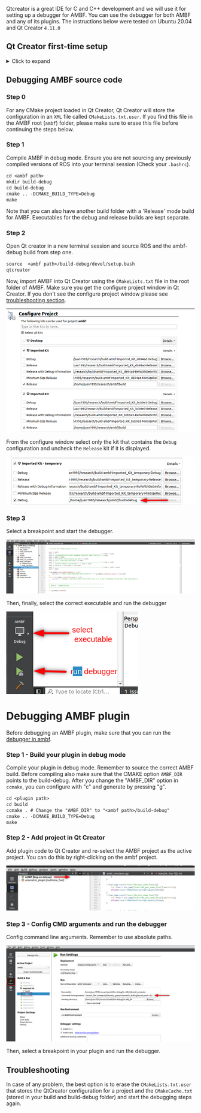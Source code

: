 Qtcreator is a great IDE for C and C++ development and we will use it for setting up a debugger for AMBF. You can use the debugger for both AMBF and any of its plugins. The instructions below were tested on Ubuntu 20.04 and Qt Creator `4.11.0`


## Qt Creator first-time setup

<details>
<summary>Click to expand</summary>

<br>

When installing Qt Creator for the first time you will need to disable the plugins `ClangCodeModel` and the `ClangTools` to avoid getting linting errors when seeing AMBF source code.


![f177c03386d74e7d5064955a4cd77a06.png](_resources/f177c03386d74e7d5064955a4cd77a06.png)

Plugin configuration can be found in the `Help` -> `about plugins`

![048e2d189d6eef119a914028ecd2ce59.png](_resources/048e2d189d6eef119a914028ecd2ce59.png)

</details>

## Debugging AMBF source code

### Step 0

For any CMake project loaded in Qt Creator, Qt Creator will store the configuration in an `XML` file called `CMakeLists.txt.user`. If you find this file in the AMBF root (`ambf`) folder, please make sure to erase this file before continuing the steps below.

### Step 1

Compile AMBF in debug mode. Ensure you are not sourcing any previously compiled versions of ROS into your terminal session (Check your `.bashrc`).

```
cd <ambf path>
mkdir build-debug
cd build-debug
cmake .. -DCMAKE_BUILD_TYPE=Debug
make 
```

Note that you can also have another build folder with a 'Release' mode build for AMBF. Executables for the debug and release builds are kept separate. 

### Step 2

Open Qt creator in a new terminal session and source ROS and the ambf-debug build from step one.

```
source  <ambf path>/build-debug/devel/setup.bash
qtcreator
```

Now, import AMBF into Qt Creator using the `CMakeLists.txt` file in the root folder of AMBF. Make sure you get the configure project window in Qt Creator. If you don't see the configure project window please see [troubleshooting section](#troubleshooting).

![8d28e139e45676a621b9152bbbf61b0f.png](_resources/8d28e139e45676a621b9152bbbf61b0f.png)

From the configure window select only the kit that contains the `Debug` configuration and uncheck the `Release` kit if it is displayed.

![68537db0ae3f4c376376c1baba0c407c.png](_resources/68537db0ae3f4c376376c1baba0c407c.png)

### Step 3

Select a breakpoint and start the debugger.

![02f7e89d176fa77c35732b3558b8808b.png](_resources/02f7e89d176fa77c35732b3558b8808b.png)

Then, finally, select the correct executable and run the debugger

![af9284f2248d71d7762ed145311c243d.png](_resources/af9284f2248d71d7762ed145311c243d.png)

# Debugging AMBF plugin

Before debugging an AMBF plugin, make sure that you can run the [debugger in ambf](#debugging-ambf-source-code).

### Step 1 - Build your plugin in debug mode

Compile your plugin in debug mode. Remember to source the correct AMBF build. Before compiling also make sure that the CMAKE option `AMBF_DIR` points to the build-debug. After you change the "AMBF_DIR" option in `ccmake`, you can configure with "c" and generate by pressing "g".

```
cd <plugin path>
cd build
ccmake . # Change the "AMBF_DIR" to "<ambf path>/build-debug"
cmake .. -DCMAKE_BUILD_TYPE=Debug
make
```

### Step 2 - Add project in Qt Creator

Add plugin code to Qt Creator and re-select the AMBF project as the active project. You can do this by right-clicking on the ambf project.

![ba85de45991a2dbb8f30e38e84d9f9dc.png](_resources/ba85de45991a2dbb8f30e38e84d9f9dc.png)

### Step 3 - Config CMD arguments and run the debugger

Config command line arguments. Remember to use absolute paths.

![1454c7c5a25248d6dc64d652798c0ddf.png](_resources/1454c7c5a25248d6dc64d652798c0ddf.png)

Then, select a breakpoint in your plugin and run the debugger.

## Troubleshooting

In case of any problem, the best option is to erase the `CMakeLists.txt.user` that stores the QtCreator configuration for a project and the `CMakeCache.txt` (stored in your build and build-debug folder) and start the debugging steps again.

